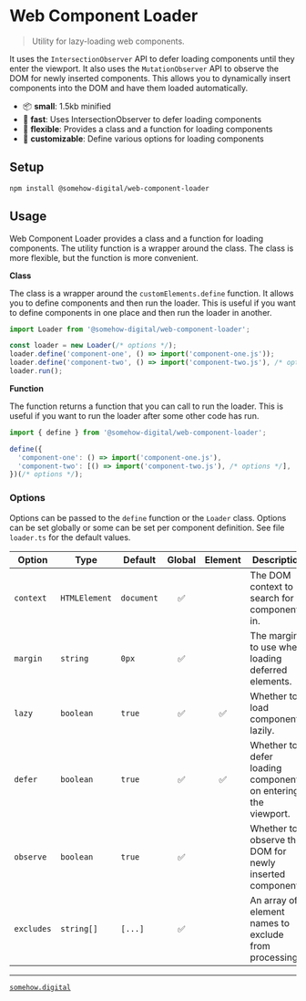 # Web Component Loader
> Utility for lazy-loading web components.

It uses the `IntersectionObserver` API to defer loading components until they enter the viewport.
It also uses the `MutationObserver` API to observe the DOM for newly inserted components.
This allows you to dynamically insert components into the DOM and have them loaded automatically.

- 📦 **small**: 1.5kb minified
- 🚀 **fast**: Uses IntersectionObserver to defer loading components
- 🧩 **flexible**: Provides a class and a function for loading components
- 🎨 **customizable**: Define various options for loading components

## Setup

```shell
npm install @somehow-digital/web-component-loader
```

## Usage

Web Component Loader provides a class and a function for loading components.
The utility function is a wrapper around the class. The class is more flexible,
but the function is more convenient.

**Class**

The class is a wrapper around the `customElements.define` function. It allows
you to define components and then run the loader. This is useful if you want
to define components in one place and then run the loader in another.

```typescript
import Loader from '@somehow-digital/web-component-loader';

const loader = new Loader(/* options */);
loader.define('component-one', () => import('component-one.js'));
loader.define('component-two', () => import('component-two.js'), /* options */);
loader.run();
```

**Function**

The function returns a function that you can call to run the loader.
This is useful if you want to run the loader after some other code has run.

```typescript
import { define } from '@somehow-digital/web-component-loader';

define({
  'component-one': () => import('component-one.js'),
  'component-two': [() => import('component-two.js'), /* options */],
})(/* options */);
```

### Options

Options can be passed to the `define` function or the `Loader` class.
Options can be set globally or some can be set per component definition.
See file `loader.ts` for the default values.

| Option     | Type          | Default    | Global | Element | Description                                                   |
|------------|---------------|------------|:------:|:-------:|---------------------------------------------------------------|
| `context`  | `HTMLElement` | `document` |   ✅    |         | The DOM context to search for components in.                  |
| `margin`   | `string`      | `0px`      |   ✅    |         | The margin to use when loading deferred elements.             |
| `lazy`     | `boolean`     | `true`     |   ✅    |    ✅    | Whether to load components lazily.                            |
| `defer`    | `boolean`     | `true`     |   ✅    |    ✅    | Whether to defer loading components on entering the viewport. |
| `observe`  | `boolean`     | `true`     |   ✅    |         | Whether to observe the DOM for newly inserted components.     |
| `excludes` | `string[]`    | `[...]`    |   ✅    |         | An array of element names to exclude from processing.         |

---

[`somehow.digital`](https://somehow.digital/)
